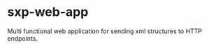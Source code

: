 sxp-web-app
===========

Multi functional web application for sending xml structures to HTTP endpoints.